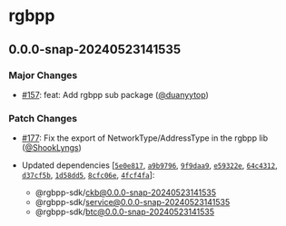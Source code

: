 # rgbpp

## 0.0.0-snap-20240523141535

### Major Changes

- [#157](https://github.com/ckb-cell/rgbpp-sdk/pull/157): feat: Add rgbpp sub package ([@duanyytop](https://github.com/duanyytop))

### Patch Changes

- [#177](https://github.com/ckb-cell/rgbpp-sdk/pull/177): Fix the export of NetworkType/AddressType in the rgbpp lib ([@ShookLyngs](https://github.com/ShookLyngs))

- Updated dependencies [[`5e0e817`](https://github.com/ckb-cell/rgbpp-sdk/commit/5e0e8175a4c195e6491a37abedc755728c91cbed), [`a9b9796`](https://github.com/ckb-cell/rgbpp-sdk/commit/a9b9796f5ef8d27a9ad94d09a832bb9a7fe56c8e), [`9f9daa9`](https://github.com/ckb-cell/rgbpp-sdk/commit/9f9daa91486ca0cc1015713bd2648aa606da8717), [`e59322e`](https://github.com/ckb-cell/rgbpp-sdk/commit/e59322e7c6b9aff682bc1c8517337e3611dc122d), [`64c4312`](https://github.com/ckb-cell/rgbpp-sdk/commit/64c4312768885cb965285d41de99d023a4517ed3), [`d37cf5b`](https://github.com/ckb-cell/rgbpp-sdk/commit/d37cf5b1aaf50f42a2f900f9b6aa073a916840b2), [`1d58dd5`](https://github.com/ckb-cell/rgbpp-sdk/commit/1d58dd531947f4078667bb7294d2b3bb9351ead9), [`8cfc06e`](https://github.com/ckb-cell/rgbpp-sdk/commit/8cfc06e449c213868f103d9757f79f24521da280), [`4fcf4fa`](https://github.com/ckb-cell/rgbpp-sdk/commit/4fcf4fa6c0b20cf2fa957664a320f66601991817)]:
  - @rgbpp-sdk/ckb@0.0.0-snap-20240523141535
  - @rgbpp-sdk/service@0.0.0-snap-20240523141535
  - @rgbpp-sdk/btc@0.0.0-snap-20240523141535
